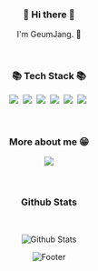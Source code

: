 
<div align="center">

  
</div>
<h3 align="center"> 👋 Hi there 👋 </h3>
<p align="center">
I'm GeumJang. 🌱 <br>
</p>
<div align="center">
</div>
<br/>
<h3 align="center">📚 Tech Stack 📚</h3>

<p align="center">
    <img src="https://img.shields.io/badge/Python-3766AB?style=flat-square&logo=Python&logoColor=white"/>&nbsp 
    <img src="https://img.shields.io/badge/-C++-00599C?style=flat-square&logo=cplusplus"/>&nbsp
    <img src="https://img.shields.io/badge/HTML-E34F26?style=flat-square&logo=HTML5&logoColor=white"/>&nbsp 
    <img src="https://img.shields.io/badge/CSS-1572B6?style=flat-square&logo=css3&logoColor=white"/>&nbsp 
    <img src="https://img.shields.io/badge/Django-092E20?style=flat-square&logo=Django&logoColor=white"/>&nbsp 
    <img src="https://img.shields.io/badge/-GitHub-181717?style=flat-square&logo=github"/>&nbsp
  
  </p>
 
<br/>  

<h3 align="center">More about me  😁</h3>

<p align="center">
  <a href="mailto:leahpar0401@gmail.com"><img src="https://img.shields.io/badge/Gmail-d14836?style=flat-square&logo=Gmail&logoColor=white&link=mailto:leahpar0401@gmail.com"/></a>
 </p>
<br/>

<h3 align="center">Github Stats </h3> <br/>
<div align="center">

![Github Stats](https://github-readme-stats.vercel.app/api?username=koomchang&show_icons=true&theme=dark)
  
</div>

<div align="center">

![Footer](https://capsule-render.vercel.app/api?type=waving&color=auto&height=200&section=footer)
